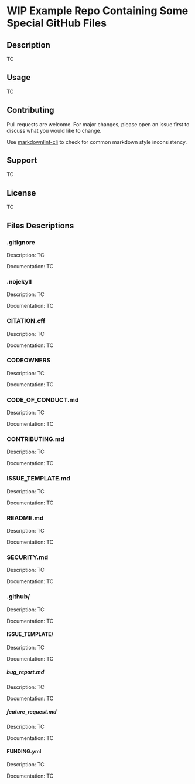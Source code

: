 # WIP Example Repo Containing Some Special GitHub Files

## Description

TC

## Usage

TC

## Contributing

Pull requests are welcome. For major changes, please open an issue first to discuss what you would like to change.

Use [markdownlint-cli](https://github.com/igorshubovych/markdownlint-cli) to check for common markdown style inconsistency.

## Support

TC

## License

TC

## Files Descriptions

### .gitignore

Description: TC

Documentation: TC

### .nojekyll

Description: TC

Documentation: TC

### CITATION.cff

Description: TC

Documentation: TC

### CODEOWNERS

Description: TC

Documentation: TC

### CODE_OF_CONDUCT.md

Description: TC

Documentation: TC

### CONTRIBUTING.md

Description: TC

Documentation: TC

### ISSUE_TEMPLATE.md

Description: TC

Documentation: TC

### README.md

Description: TC

Documentation: TC

### SECURITY.md

Description: TC

Documentation: TC

### .github/

Description: TC

Documentation: TC

#### ISSUE_TEMPLATE/

Description: TC

Documentation: TC

##### bug_report.md

Description: TC

Documentation: TC

##### feature_request.md

Description: TC

Documentation: TC

#### FUNDING.yml

Description: TC

Documentation: TC
